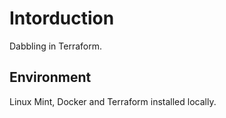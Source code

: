 # Intorduction
Dabbling in Terraform.

## Environment
Linux Mint, Docker and Terraform installed locally.